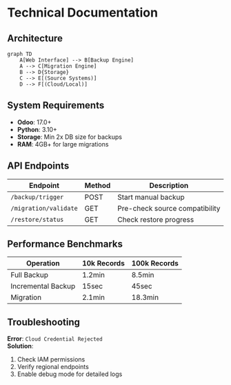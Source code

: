 # Technical Documentation

## Architecture
```mermaid
graph TD
    A[Web Interface] --> B[Backup Engine]
    A --> C[Migration Engine]
    B --> D{Storage}
    C --> E[(Source Systems)]
    D --> F[(Cloud/Local)]
```

## System Requirements
- **Odoo**: 17.0+
- **Python**: 3.10+
- **Storage**: Min 2x DB size for backups
- **RAM**: 4GB+ for large migrations

## API Endpoints
| Endpoint               | Method | Description                     |
|------------------------|--------|---------------------------------|
| `/backup/trigger`      | POST   | Start manual backup             |
| `/migration/validate`  | GET    | Pre-check source compatibility  |
| `/restore/status`      | GET    | Check restore progress          |

## Performance Benchmarks
| Operation          | 10k Records | 100k Records |
|--------------------|------------|-------------|
| Full Backup        | 1.2min     | 8.5min      |
| Incremental Backup | 15sec      | 45sec       |
| Migration          | 2.1min     | 18.3min     |

## Troubleshooting
**Error**: `Cloud Credential Rejected`  
**Solution**:  
1. Check IAM permissions  
2. Verify regional endpoints  
3. Enable debug mode for detailed logs
